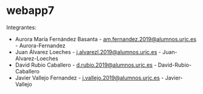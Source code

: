 # webapp7

Integrantes: 
* Aurora María Fernández Basanta - am.fernandez.2019@alumnos.urjc.es - Aurora-Fernandez
* Juan Álvarez Loeches - j.alvarezl.2019@alumnos.urjc.es - Juan-Alvarez-Loeches
* David Rubio Caballero - d.rubio.2019@alumnos.urjc.es - David-Rubio-Caballero
* Javier Vallejo Fernandez - j.vallejo.2019@alumnos.urjc.es - Javier-Vallejo

